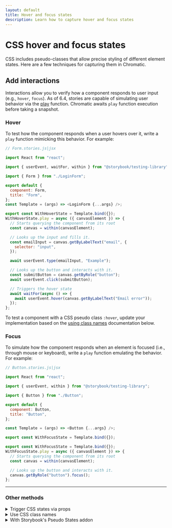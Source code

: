 ```yaml
---
layout: default
title: Hover and focus states
description: Learn how to capture hover and focus states
---
```


# CSS hover and focus states

CSS includes pseudo-classes that allow precise styling of different element states. Here are a few techniques for capturing them in Chromatic.

## Add interactions

Interactions allow you to verify how a component responds to user input (e.g., `hover`, `focus`). As of 6.4, stories are capable of simulating user behavior via the [play](https://storybook.js.org/docs/react/writing-stories/play-function) function. Chromatic awaits <code>play</code> function execution before taking a snapshot.

### Hover

To test how the component responds when a user hovers over it, write a <code>play</code> function mimicking this behavior. For example:

```js
// Form.stories.js|jsx

import React from "react";

import { userEvent, waitFor, within } from "@storybook/testing-library";

import { Form } from "./LoginForm";

export default {
  component: Form,
  title: "Form",
};
const Template = (args) => <LoginForm {...args} />;

export const WithHoverState = Template.bind({});
WithHoverState.play = async ({ canvasElement }) => {
  // Starts querying the component from its root
  const canvas = within(canvasElement);

  // Looks up the input and fills it.
  const emailInput = canvas.getByLabelText("email", {
    selector: "input",
  });

  await userEvent.type(emailInput, "Example");

  // Looks up the button and interacts with it.
  const submitButton = canvas.getByRole("button");
  await userEvent.click(submitButton);

  // Triggers the hover state
  await waitFor(async () => {
    await userEvent.hover(canvas.getByLabelText("Email error"));
  });
};
```

<div class="aside">

To test a component with a CSS pseudo class <code>:hover</code>, update your implementation based on the [using class names](#use-css-class) documentation below.

</div>

### Focus

To simulate how the component responds when an element is focused (i.e., through mouse or keyboard), write a <code>play</code> function emulating the behavior. For example:

```js
// Button.stories.js|jsx

import React from "react";

import { userEvent, within } from "@storybook/testing-library";

import { Button } from "./Button";

export default {
  component: Button,
  title: "Button",
};

const Template = (args) => <Button {...args} />;

export const WithFocusState = Template.bind({});

export const WithFocusState = Template.bind({});
WithFocusState.play = async ({ canvasElement }) => {
  // Starts querying the component from its root
  const canvas = within(canvasElement);

  // Looks up the button and interacts with it.
  canvas.getByRole("button").focus();
};
```

---

### Other methods

<details>
  <summary>Trigger CSS states via props</summary>

You can also test the element's states, although not recommended, by creating a separate "pure" stateless component, which you can use to test the exact configurations you are after via props. Looking at the following example:

```js
// MyComponent.js|jsx

export function MyComponent({ isHovered, isActive, label }) {
  return (
    <Button isHovered={isHovered} isActive={isActive}>
      {label}
    </Button>
  );
}

MyComponent.defaultProps = {
  isHovered: false,
  isActive: false,
  label: "Submit",
};
```

You can write the following story to trigger the props:

```js
// MyComponent.stories.js|jsx

import { MyComponent } from './MyComponent';

export default {
  component: MyComponent,
  title: 'MyComponent',
};


const Template = (args) => <MyComponent {...args}/>;

export const HoverState = Template.bind({});

HoverState.args = {
  isHovered: true,
  label: `I'm :hover`
};

export const ActiveState = Template.bind({});
ActiveState.args = {
  isActive: true,
  label: `I'm :active`
}:
```

</details>

<details id="use-css-class">

  <summary>Use CSS class names</summary>

You can also add a CSS class name that mirrors the states you're trying to test (e.g., `hover`, `active`):

```css
/* Component styles */
MyComponent:hover,
MyComponent.hover {
  background: purple;
}

MyComponent:active,
MyComponent.active {
  background: green;
}
```

Then write a story that utilizes the class name:

```js
// MyComponent.stories.js|jsx

import { MyComponent } from "./MyComponent";

export default {
  component: MyComponent,
  title: "MyComponent",
};

const Template = (args) => <MyComponent {...args} />;

export const HoverStatewithClass = Template.bind({});

HoverStatewithClass.args = {
  ...HoverState.args,
  className: "hover",
};

export const ActiveStatewithClass = Template.bind({});
ActiveStatewithClass.args = {
  ...ActiveState.args,
  className: "active",
};
```

You can also extend this technique using a JS wrapper that [automates adding a class](https://github.com/Workday/canvas-kit/pull/377/files).

</details>

<details>
<summary>With Storybook's Pseudo States addon</summary>

For simple, functional components with CSS pseudo-classes (e.g., `hover`, `active`), you can also use the [Storybook's Pseudo States addon](https://storybook.js.org/addons/storybook-addon-pseudo-states) to test such states. For example:

```js
// Button.stories.js|jsx

import React from "react";
import { Button } from "./Button";

export default {
  title: "Button",
  component: Button,
};

const Template = (args) => <Button {...args} />;

export const WithHoverState = Template.bind({});
WithHoverState.args = {
  size: "small",
  label: "Button",
};

WithHoverState.parameters = {
  // Toggles the component hover state via parameter.
  pseudo: { hover: true },
};
```

</details>
